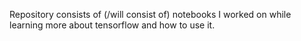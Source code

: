Repository consists of (/will consist of) notebooks I worked on while learning more about tensorflow and how to use it.
